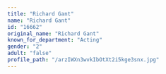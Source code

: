 ```yaml
---
title: "Richard Gant"
name: "Richard Gant"
id: "16662"
original_name: "Richard Gant"
known_for_department: "Acting"
gender: "2"
adult: "false"
profile_path: "/arzIWXn3wvkIbOtXt2i5kge3snx.jpg"
---
```

